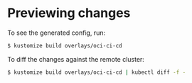 # Previewing changes

To see the generated config, run:

```sh
$ kustomize build overlays/oci-ci-cd
```

To diff the changes against the remote cluster:

```sh
$ kustomize build overlays/oci-ci-cd | kubectl diff -f -
```
